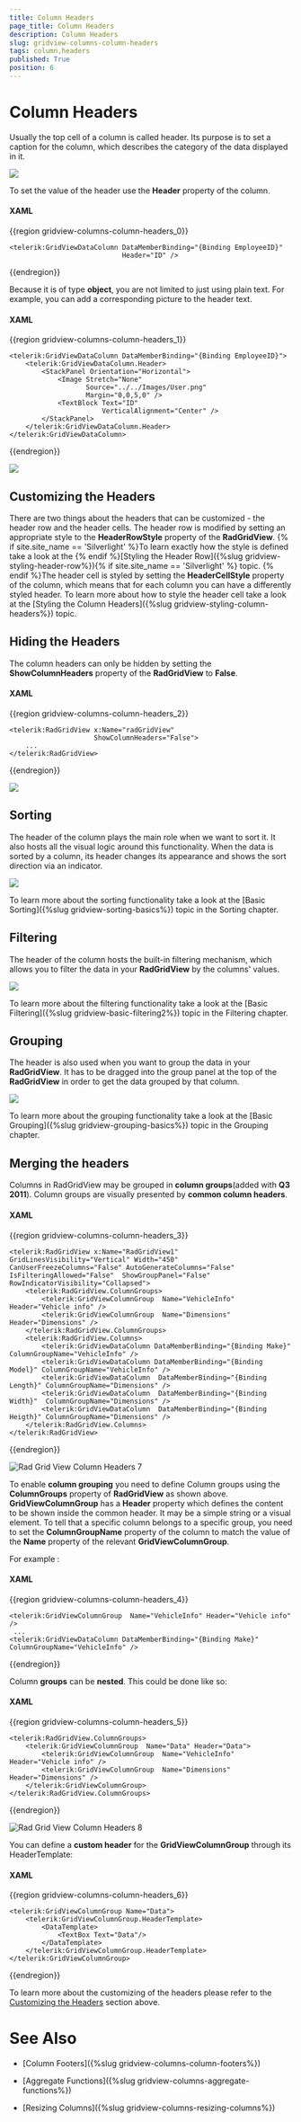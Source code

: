 ```yaml
---
title: Column Headers
page_title: Column Headers
description: Column Headers
slug: gridview-columns-column-headers
tags: column,headers
published: True
position: 6
---
```


# Column Headers


Usually the top cell of a column is called header. Its purpose is to set a caption for the column, which describes the category of the data displayed in it.

![](images/RadGridView_ColumnHeaders_1.png)

To set the value of the header use the __Header__ property of the column. 

#### __XAML__

{{region gridview-columns-column-headers_0}}

	<telerik:GridViewDataColumn DataMemberBinding="{Binding EmployeeID}"
	                            Header="ID" />
{{endregion}}

Because it is of type __object__, you are not limited to just using plain text. For example, you can add a corresponding picture to the header text.

#### __XAML__

{{region gridview-columns-column-headers_1}}

	<telerik:GridViewDataColumn DataMemberBinding="{Binding EmployeeID}">
		<telerik:GridViewDataColumn.Header>
	        <StackPanel Orientation="Horizontal">
	            <Image Stretch="None"
	                   Source="../../Images/User.png"
	                   Margin="0,0,5,0" />
	            <TextBlock Text="ID"
	                       VerticalAlignment="Center" />
	        </StackPanel>
		</telerik:GridViewDataColumn.Header>
	</telerik:GridViewDataColumn>
{{endregion}}

![](images/RadGridView_ColumnHeaders_2.png)

## Customizing the Headers

There are two things about the headers that can be customized - the header row and the header cells. The header row is modified by setting an appropriate style to the __HeaderRowStyle__ property of the __RadGridView__. {% if site.site_name == 'Silverlight' %}To learn exactly how the style is defined take a look at the {% endif %}[Styling the Header Row]({%slug gridview-styling-header-row%}){% if site.site_name == 'Silverlight' %} topic. {% endif %}The header cell is styled by setting the __HeaderCellStyle__ property of the column, which means that for each column you can have a differently styled header. To learn more about how to style the header cell take a look at the [Styling the Column Headers]({%slug gridview-styling-column-headers%}) topic.

## Hiding the Headers

The column headers can only be hidden by setting the __ShowColumnHeaders__ property of the __RadGridView__ to __False__.

#### __XAML__

{{region gridview-columns-column-headers_2}}

	<telerik:RadGridView x:Name="radGridView"
	                     ShowColumnHeaders="False">
	    ...
	</telerik:RadGridView>
{{endregion}}

__![](images/RadGridView_ColumnHeaders_3.png)__

## Sorting

The header of the column plays the main role when we want to sort it. It also hosts all the visual logic around this functionality. When the data is sorted by a column, its header changes its appearance and shows the sort direction via an indicator.

![](images/RadGridView_ColumnHeaders_4.png)

To learn more about the sorting functionality take a look at the [Basic Sorting]({%slug gridview-sorting-basics%}) topic in the Sorting chapter.

## Filtering

The header of the column hosts the built-in filtering mechanism, which allows you to filter the data in your __RadGridView__ by the columns' values.

![](images/RadGridView_ColumnHeaders_5.png)

To learn more about the filtering functionality take a look at the [Basic Filtering]({%slug gridview-basic-filtering2%}) topic in the Filtering chapter.

## Grouping

The header is also used when you want to group the data in your __RadGridView__. It has to be dragged into the group panel at the top of the __RadGridView__ in order to get the data grouped by that column.

![](images/RadGridView_ColumnHeaders_6.png)

To learn more about the grouping functionality take a look at the [Basic Grouping]({%slug gridview-grouping-basics%}) topic in the Grouping chapter.

## Merging the headers

Columns in RadGridView may be grouped in __column groups__(added with __Q3 2011__). Column groups are visually presented by __common column headers__.
     
#### __XAML__

{{region gridview-columns-column-headers_3}}

	<telerik:RadGridView x:Name="RadGridView1" GridLinesVisibility="Vertical" Width="450" CanUserFreezeColumns="False" AutoGenerateColumns="False" IsFilteringAllowed="False"  ShowGroupPanel="False" RowIndicatorVisibility="Collapsed">
		<telerik:RadGridView.ColumnGroups>
			<telerik:GridViewColumnGroup  Name="VehicleInfo" Header="Vehicle info" />
			<telerik:GridViewColumnGroup  Name="Dimensions" Header="Dimensions" />
		</telerik:RadGridView.ColumnGroups>
		<telerik:RadGridView.Columns>
			<telerik:GridViewDataColumn DataMemberBinding="{Binding Make}" ColumnGroupName="VehicleInfo" />
			<telerik:GridViewDataColumn DataMemberBinding="{Binding Model}" ColumnGroupName="VehicleInfo" />
			<telerik:GridViewDataColumn  DataMemberBinding="{Binding Length}" ColumnGroupName="Dimensions" />
			<telerik:GridViewDataColumn  DataMemberBinding="{Binding Width}"  ColumnGroupName="Dimensions" />
			<telerik:GridViewDataColumn  DataMemberBinding="{Binding Heigth}" ColumnGroupName="Dimensions" />
		</telerik:RadGridView.Columns>
	</telerik:RadGridView>
{{endregion}}

![Rad Grid View Column Headers 7](images/RadGridView_ColumnHeaders_7.png)

To enable __column grouping__ you need to define Column groups using the __ColumnGroups__ property of __RadGridView__ as shown above. 
__GridViewColumnGroup__ has a __Header__ property which defines the content to be shown inside the common header. It may be a simple string or a visual element. To tell that a specific column belongs to a specific group, you need to set the __ColumnGroupName__ property of the column to match the value of the __Name__ property of the relevant __GridViewColumnGroup__.

For example :

#### __XAML__

{{region gridview-columns-column-headers_4}}

	<telerik:GridViewColumnGroup  Name="VehicleInfo" Header="Vehicle info" />
	 ...
	<telerik:GridViewDataColumn DataMemberBinding="{Binding Make}" ColumnGroupName="VehicleInfo" />
{{endregion}}

Column __groups__ can be __nested__. This could be done like so:
 
#### __XAML__

{{region gridview-columns-column-headers_5}}

	<telerik:RadGridView.ColumnGroups>
		<telerik:GridViewColumnGroup  Name="Data" Header="Data">
			<telerik:GridViewColumnGroup  Name="VehicleInfo" Header="Vehicle info" />
			<telerik:GridViewColumnGroup  Name="Dimensions" Header="Dimensions" />
		</telerik:GridViewColumnGroup>
	</telerik:RadGridView.ColumnGroups>
{{endregion}}

![Rad Grid View Column Headers 8](images/RadGridView_ColumnHeaders_8.png)

You can define a __custom header__ for the __GridViewColumnGroup__ through its HeaderTemplate:

#### __XAML__

{{region gridview-columns-column-headers_6}}

	<telerik:GridViewColumnGroup Name="Data">
	    <telerik:GridViewColumnGroup.HeaderTemplate>
	        <DataTemplate>
	            <TextBox Text="Data"/>
	        </DataTemplate>
	    </telerik:GridViewColumnGroup.HeaderTemplate>
	</telerik:GridViewColumnGroup>
{{endregion}}

To learn more about the customizing of the headers please refer to the [Customizing the Headers](#Customizing_the_Headers) section above.
        

# See Also

 * [Column Footers]({%slug gridview-columns-column-footers%})

 * [Aggregate Functions]({%slug gridview-columns-aggregate-functions%})

 * [Resizing Columns]({%slug gridview-columns-resizing-columns%})
